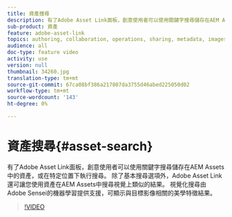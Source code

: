 ```yaml
---
title: 資產搜尋
description: 有了Adobe Asset Link面板，創意使用者可以使用關鍵字搜尋儲存在AEM Assets中的資產，或在特定位置下執行搜尋。 除了基本搜尋選項外，Adobe Asset Link還可讓您使用資產在AEM Assets中搜尋視覺上類似的結果。 視覺化搜尋由Adobe Sensei的機器學習提供支援，可顯示與目標影像相關的美學特徵結果。
sub-product: 資產
feature: adobe-asset-link
topics: authoring, collaboration, operations, sharing, metadata, images, search, operations
audience: all
doc-type: feature video
activity: use
version: null
thumbnail: 34260.jpg
translation-type: tm+mt
source-git-commit: 67ca08bf386a217807da3755d46abed225050d02
workflow-type: tm+mt
source-wordcount: '143'
ht-degree: 0%

---
```



# 資產搜尋{#asset-search}

有了Adobe Asset Link面板，創意使用者可以使用關鍵字搜尋儲存在AEM Assets中的資產，或在特定位置下執行搜尋。 除了基本搜尋選項外，Adobe Asset Link還可讓您使用資產在AEM Assets中搜尋視覺上類似的結果。 視覺化搜尋由Adobe Sensei的機器學習提供支援，可顯示與目標影像相關的美學特徵結果。

>[!VIDEO](https://video.tv.adobe.com/v/34260/?quality=12)
